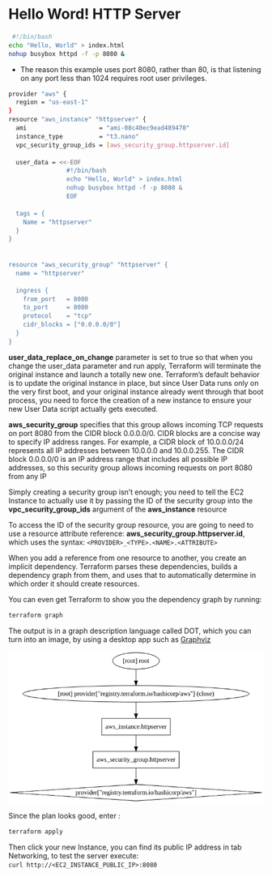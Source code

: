 # Hello Word! HTTP Server

```sh
 #!/bin/bash
echo "Hello, World" > index.html
nohup busybox httpd -f -p 8080 &
```

* The reason this example uses port 8080, rather than 80, is that listening on any port less than 1024 requires root user privileges.


```sh
provider "aws" {
  region = "us-east-1"
}
resource "aws_instance" "httpserver" {
  ami                    = "ami-08c40ec9ead489470"
  instance_type          = "t3.nano"
  vpc_security_group_ids = [aws_security_group.httpserver.id]

  user_data = <<-EOF
                #!/bin/bash
                echo "Hello, World" > index.html
                nohup busybox httpd -f -p 8080 &
                EOF

  tags = {
    Name = "httpserver"
  }
}


resource "aws_security_group" "httpserver" {
  name = "httpserver"

  ingress {
    from_port   = 8080
    to_port     = 8080
    protocol    = "tcp"
    cidr_blocks = ["0.0.0.0/0"]
  }
}
```

**user_data_replace_on_change** parameter is set to true so that when you change the user_data parameter and run apply, Terraform will terminate the original instance and launch a totally new one. Terraform’s default behavior is to update the original instance in place, but since User Data runs only on the very first boot, and your original instance already went through that boot process, you need to force the creation of a new instance to ensure your new User Data script actually gets executed.


**aws_security_group** specifies that this group allows incoming TCP requests on port 8080 from the CIDR block 0.0.0.0/0. CIDR blocks are a concise way to specify IP address ranges. For example, a CIDR block of 10.0.0.0/24 represents all IP addresses between 10.0.0.0 and 10.0.0.255. The CIDR block 0.0.0.0/0 is an IP address range that includes all possible IP addresses, so this security group allows incoming requests on port 8080 from any IP


Simply creating a security group isn’t enough; you need to tell the EC2 Instance to actually use it by passing the ID of the security group into the **vpc_security​_group_ids** argument of the **aws_instance** resource

To access the ID of the security group resource, you are going to need to use a resource attribute reference: **aws_security_group.httpserver.id**, which uses the  syntax:  ```<PROVIDER>_<TYPE>.<NAME>.<ATTRIBUTE> ```  


When you add a reference from one resource to another, you create an implicit dependency. Terraform parses these dependencies, builds a dependency graph from them, and uses that to automatically determine in which order it should create resources.

You can even get Terraform to show you the dependency graph by running:


```sh
terraform graph
```


The output is in a graph description language called DOT, which you can turn into an image, by using a desktop app such as [Graphviz](https://bit.ly/2mPbxmg)

![httpserver](./media/httpserver.png)

Since the plan looks good, enter :

```sh
terraform apply
```

Then click your new Instance, you can find its public IP address in tab Networking, to test the server execute: <br>
```curl http://<EC2_INSTANCE_PUBLIC_IP>:8080```